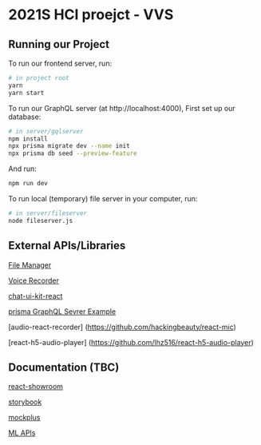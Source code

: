 # 2021S HCI proejct - VVS

## Running our Project

To run our frontend server, run:

```bash
# in project root
yarn
yarn start
```

To run our GraphQL server (at http://localhost:4000), First set up our database:

```bash
# in server/gqlserver
npm install
npx prisma migrate dev --name init
npx prisma db seed --preview-feature
```

And run:

```bash
npm run dev
```

To run local (temporary) file server in your computer, run:

```bash
# in server/fileserver
node fileserver.js
```

## External APIs/Libraries

[File Manager](https://github.com/OpusCapita/filemanager)

[Voice Recorder](https://www.npmjs.com/package/react-voice-recorder)

[chat-ui-kit-react](https://github.com/chatscope/chat-ui-kit-react)

[prisma GraphQL Sevrer Example](https://github.com/prisma/prisma-examples/tree/latest/typescript/graphql)

[audio-react-recorder] (https://github.com/hackingbeauty/react-mic)

[react-h5-audio-player] (https://github.com/lhz516/react-h5-audio-player)

## Documentation (TBC)

[react-showroom](https://github.com/OpusCapita/react-showroom-client)

[storybook](https://storybook.js.org)

[mockplus](https://www.mockplus.com)

[ML APIs](https://www.saltlux.ai)
